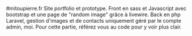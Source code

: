 ﻿#mitoupierre.fr
 Site portfolio et prototype. Front en sass et Javascript avec bootstrap et une page de "random image" grâce à livewire. Back en php Laravel, gestion d'images et de contacts uniquement géré par le compte admin, moi. Pour cette partie, référez vous au code pour y voir plus clair.
